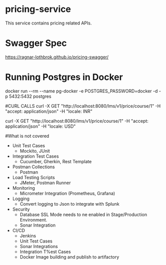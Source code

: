 # pricing-service
This service contains pricing related APIs.

# Swagger Spec
https://ragnar-lothbrok.github.io/pricing-swagger/

# Running Postgres in Docker
docker run --rm   --name pg-docker -e POSTGRES_PASSWORD=docker -d -p 5432:5432 postgres

#CURL CALLS
curl -X GET "http://localhost:8080/lms/v1/price/course/1" -H "accept: application/json" -H "locale: INR"

curl -X GET "http://localhost:8080/lms/v1/price/course/1" -H "accept: application/json" -H "locale: USD"

#What is not covered
- Unit Test Cases
    - Mockito, JUnit
- Integration Test Cases
    - Cucumber, Gherkin, Rest Template
- Postman Collections
    - Postman
- Load Testing Scripts
    - JMeter, Postman Runner
- Monitoring
    - Micrometer Integration (Prometheus, Grafana)
- Logging
    - Convert logging to Json to integrate with Splunk
- Security
    - Database SSL Mode needs to ne enabled in Stage/Production Environment.
    - Sonar Integration
- CI/CD
    - Jenkins
    - Unit Test Cases
    - Sonar Integrations
    - Integration T%est Cases
    - Docker Image building and publish to artifactory

    
